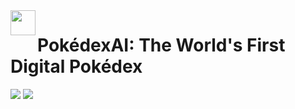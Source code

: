 <span align="left">
  <img src="https://ia800505.us.archive.org/14/items/PokemonIcon/pokemon%20icon.png" width=40 align="left" />
  <h1 align="left">PokédexAI: The World's First Digital Pokédex</h1>
</span>

<img src="https://github.com/user-attachments/assets/e7f6deac-7506-4877-b957-a795c726b7d3" />
<img src="https://github.com/user-attachments/assets/0cafa846-d58d-473a-ade6-6f878e0281ce" />
